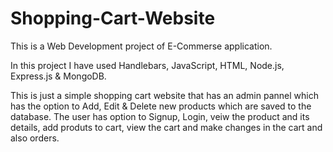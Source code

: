 # Shopping-Cart-Website
This is a Web Development project of E-Commerse application.

In this project I have used Handlebars, JavaScript, HTML, Node.js, Express.js & MongoDB.

This is just a simple shopping cart website that has an admin pannel which has the option to Add, Edit & Delete new products which are saved to the database.
The user has option to Signup, Login, veiw the product and its details, add produts to cart, view the cart and make changes in the cart and also orders.
